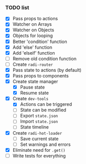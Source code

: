 ### TODO list

- [x] Pass props to actions
- [x] Watcher on Arrays
- [x] Watcher on Objects
- [x] Objects for looping
- [x] Better 'condition' function
- [x] Add 'else' function
- [x] Add 'elseif' function
- [ ] Remove old condition function
- [ ] Create `radi-router`
- [x] Pass state to actions (by default)
- [x] Pass props to components
- [x] Create state manager
  - [x] Pause state
  - [x] Resume state
- [x] Create `dev-tools`
  - [x] Actions can be triggered
  - [ ] State can be modified
  - [ ] Export `state.json`
  - [ ] Import `state.json`
  - [ ] State timeline
- [x] Create `radi-hot-loader`
  - [ ] Save current state
  - [ ] Set warnings and errors
- [x] Eliminate need for `.get()`
- [ ] Write tests for everything
